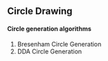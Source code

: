 ## Circle Drawing
#### Circle generation algorithms
1. Bresenham Circle Generation
1. DDA Circle Generation
